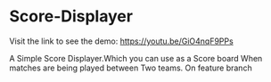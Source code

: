 # Score-Displayer
Visit the link to see the demo:
https://youtu.be/GiO4nqF9PPs

A Simple Score Displayer.Which you can use as a Score board When matches are being played between Two teams.
On feature branch
